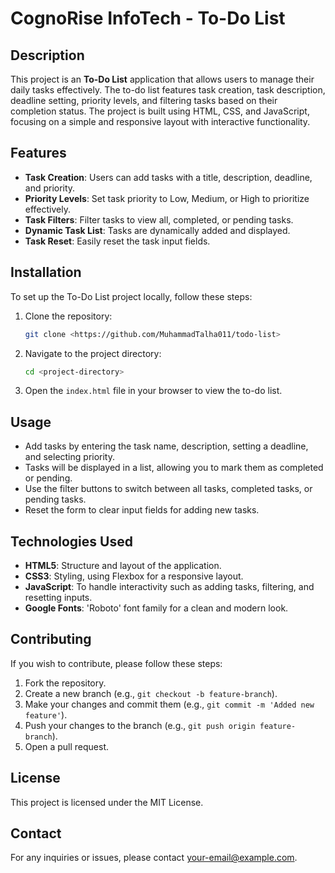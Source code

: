 # CognoRise InfoTech - To-Do List

## Description

This project is an **To-Do List** application that allows users to manage their daily tasks effectively. The to-do list features task creation, task description, deadline setting, priority levels, and filtering tasks based on their completion status. The project is built using HTML, CSS, and JavaScript, focusing on a simple and responsive layout with interactive functionality.

## Features

- **Task Creation**: Users can add tasks with a title, description, deadline, and priority.
- **Priority Levels**: Set task priority to Low, Medium, or High to prioritize effectively.
- **Task Filters**: Filter tasks to view all, completed, or pending tasks.
- **Dynamic Task List**: Tasks are dynamically added and displayed.
- **Task Reset**: Easily reset the task input fields.
  
## Installation

To set up the To-Do List project locally, follow these steps:

1. Clone the repository:

    ```bash
    git clone <https://github.com/MuhammadTalha011/todo-list>
    ```

2. Navigate to the project directory:

    ```bash
    cd <project-directory>
    ```

3. Open the `index.html` file in your browser to view the to-do list.

## Usage

- Add tasks by entering the task name, description, setting a deadline, and selecting priority.
- Tasks will be displayed in a list, allowing you to mark them as completed or pending.
- Use the filter buttons to switch between all tasks, completed tasks, or pending tasks.
- Reset the form to clear input fields for adding new tasks.

## Technologies Used

- **HTML5**: Structure and layout of the application.
- **CSS3**: Styling, using Flexbox for a responsive layout.
- **JavaScript**: To handle interactivity such as adding tasks, filtering, and resetting inputs.
- **Google Fonts**: 'Roboto' font family for a clean and modern look.

## Contributing

If you wish to contribute, please follow these steps:

1. Fork the repository.
2. Create a new branch (e.g., `git checkout -b feature-branch`).
3. Make your changes and commit them (e.g., `git commit -m 'Added new feature'`).
4. Push your changes to the branch (e.g., `git push origin feature-branch`).
5. Open a pull request.

## License

This project is licensed under the MIT License.

## Contact

For any inquiries or issues, please contact [your-email@example.com](mailto:your-email@example.com).

